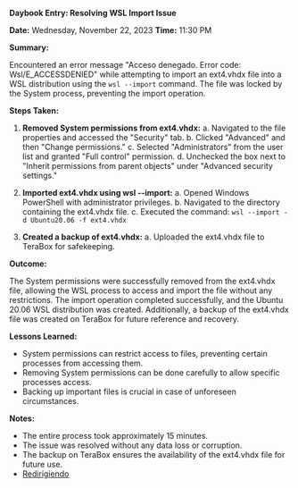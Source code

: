   
**Daybook Entry: Resolving WSL Import Issue**

**Date:** Wednesday, November 22, 2023 **Time:** 11:30 PM

**Summary:**

Encountered an error message "Acceso denegado. Error code: Wsl/E_ACCESSDENIED" while attempting to import an ext4.vhdx file into a WSL distribution using the `wsl --import` command. The file was locked by the System process, preventing the import operation.

**Steps Taken:**

1. **Removed System permissions from ext4.vhdx:** a. Navigated to the file properties and accessed the "Security" tab. b. Clicked "Advanced" and then "Change permissions." c. Selected "Administrators" from the user list and granted "Full control" permission. d. Unchecked the box next to "Inherit permissions from parent objects" under "Advanced security settings."
    
2. **Imported ext4.vhdx using wsl --import:** a. Opened Windows PowerShell with administrator privileges. b. Navigated to the directory containing the ext4.vhdx file. c. Executed the command: `wsl --import -d Ubuntu20.06 -f ext4.vhdx`
    
3. **Created a backup of ext4.vhdx:** a. Uploaded the ext4.vhdx file to TeraBox for safekeeping.
    

**Outcome:**

The System permissions were successfully removed from the ext4.vhdx file, allowing the WSL process to access and import the file without any restrictions. The import operation completed successfully, and the Ubuntu 20.06 WSL distribution was created. Additionally, a backup of the ext4.vhdx file was created on TeraBox for future reference and recovery.

**Lessons Learned:**

- System permissions can restrict access to files, preventing certain processes from accessing them.
- Removing System permissions can be done carefully to allow specific processes access.
- Backing up important files is crucial in case of unforeseen circumstances.

**Notes:**

- The entire process took approximately 15 minutes.
- The issue was resolved without any data loss or corruption.
- The backup on TeraBox ensures the availability of the ext4.vhdx file for future use.
- [Redirigiendo](https://answers.microsoft.com/es-es/windows/forum/all/no-puedo-borrar-un-archivo-me-indica-que-est%C3%A1/9af04a62-15be-4db2-84d5-21a0eb0700f5)